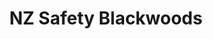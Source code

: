 ---
title: "NZ Safety Blackwoods"
url: /christchurch/nz-safety-blackwoods-fitzgerald-avenue/
shop: Kleidung
---